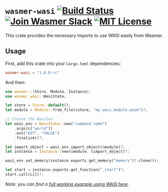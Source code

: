 # `wasmer-wasi` [![Build Status](https://github.com/wasmerio/wasmer/workflows/build/badge.svg?style=flat-square)](https://github.com/wasmerio/wasmer/actions?query=workflow%3Abuild) [![Join Wasmer Slack](https://img.shields.io/static/v1?label=Slack&message=join%20chat&color=brighgreen&style=flat-square)](https://slack.wasmer.io) [![MIT License](https://img.shields.io/github/license/wasmerio/wasmer.svg?style=flat-square)](https://github.com/wasmerio/wasmer/blob/master/LICENSE)

This crate provides the necessary imports to use WASI easily from Wasmer.

## Usage

First, add this crate into your `Cargo.toml` dependencies:

```toml
wasmer-wasi = "1.0.0-rc"
```

And then:

```rust
use wasmer::{Store, Module, Instance};
use wasmer_wasi::WasiState;

let store = Store::default();
let module = Module::from_file(&store, "my_wasi_module.wasm")?;

// Create the WasiEnv
let wasi_env = WasiState::new("command name")
    .args(&["world"])
    .env("KEY", "VALUE")
    .finalize()?;

let import_object = wasi_env.import_object(&module)?;
let instance = Instance::new(&module, &import_object)?;

wasi_env.set_memory(instance.exports.get_memory("memory")?.clone());

let start = instance.exports.get_function("_start")?;
start.call(&[])?;
```

*Note: you can find a [full working example using WASI here](https://github.com/wasmerio/wasmer/blob/master/examples/wasi.rs).*
